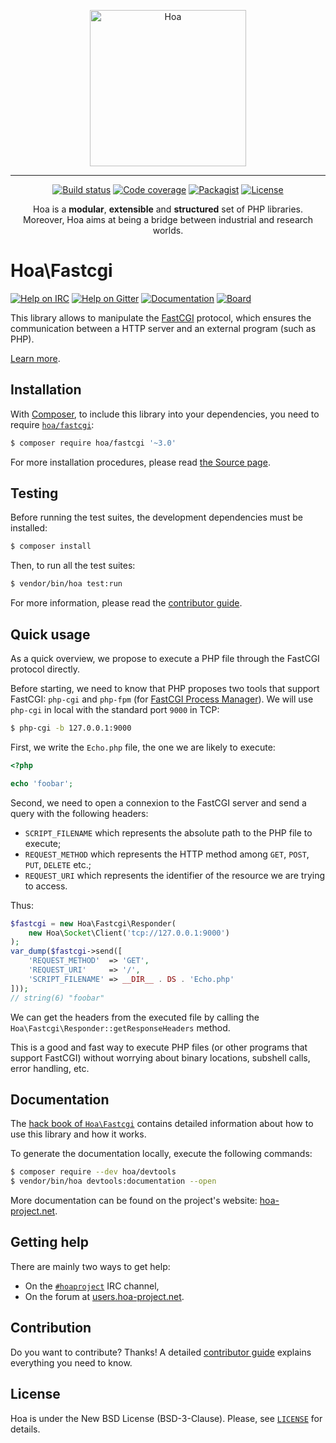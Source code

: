 <p align="center">
  <img src="https://static.hoa-project.net/Image/Hoa.svg" alt="Hoa" width="250px" />
</p>

---

<p align="center">
  <a href="https://travis-ci.org/hoaproject/fastcgi"><img src="https://img.shields.io/travis/hoaproject/fastcgi/master.svg" alt="Build status" /></a>
  <a href="https://coveralls.io/github/hoaproject/fastcgi?branch=master"><img src="https://img.shields.io/coveralls/hoaproject/fastcgi/master.svg" alt="Code coverage" /></a>
  <a href="https://packagist.org/packages/hoa/fastcgi"><img src="https://img.shields.io/packagist/dt/hoa/fastcgi.svg" alt="Packagist" /></a>
  <a href="https://hoa-project.net/LICENSE"><img src="https://img.shields.io/packagist/l/hoa/fastcgi.svg" alt="License" /></a>
</p>
<p align="center">
  Hoa is a <strong>modular</strong>, <strong>extensible</strong> and
  <strong>structured</strong> set of PHP libraries.<br />
  Moreover, Hoa aims at being a bridge between industrial and research worlds.
</p>

# Hoa\Fastcgi

[![Help on IRC](https://img.shields.io/badge/help-%23hoaproject-ff0066.svg)](https://webchat.freenode.net/?channels=#hoaproject)
[![Help on Gitter](https://img.shields.io/badge/help-gitter-ff0066.svg)](https://gitter.im/hoaproject/central)
[![Documentation](https://img.shields.io/badge/documentation-hack_book-ff0066.svg)](https://central.hoa-project.net/Documentation/Library/Fastcgi)
[![Board](https://img.shields.io/badge/organisation-board-ff0066.svg)](https://waffle.io/hoaproject/fastcgi)

This library allows to manipulate the [FastCGI](http://fastcgi.com/) protocol,
which ensures the communication between a HTTP server and an external program
(such as PHP).

[Learn more](https://central.hoa-project.net/Documentation/Library/Fastcgi).

## Installation

With [Composer](https://getcomposer.org/), to include this library into
your dependencies, you need to
require [`hoa/fastcgi`](https://packagist.org/packages/hoa/fastcgi):

```sh
$ composer require hoa/fastcgi '~3.0'
```

For more installation procedures, please read [the Source
page](https://hoa-project.net/Source.html).

## Testing

Before running the test suites, the development dependencies must be installed:

```sh
$ composer install
```

Then, to run all the test suites:

```sh
$ vendor/bin/hoa test:run
```

For more information, please read the [contributor
guide](https://hoa-project.net/Literature/Contributor/Guide.html).

## Quick usage

As a quick overview, we propose to execute a PHP file through the FastCGI
protocol directly.

Before starting, we need to know that PHP proposes two tools that support
FastCGI: `php-cgi` and `php-fpm` (for
[FastCGI Process Manager](http://php.net/install.fpm)). We will use `php-cgi` in
local with the standard port `9000` in TCP:

```sh
$ php-cgi -b 127.0.0.1:9000
```

First, we write the `Echo.php` file, the one we are likely to execute:

```php
<?php

echo 'foobar';
```

Second, we need to open a connexion to the FastCGI server and send a query with
the following headers:

  * `SCRIPT_FILENAME` which represents the absolute path to the PHP file to
    execute;
  * `REQUEST_METHOD` which represents the HTTP method among `GET`, `POST`,
    `PUT`, `DELETE` etc.;
  * `REQUEST_URI` which represents the identifier of the resource we are trying
    to access.

Thus:

```php
$fastcgi = new Hoa\Fastcgi\Responder(
    new Hoa\Socket\Client('tcp://127.0.0.1:9000')
);
var_dump($fastcgi->send([
    'REQUEST_METHOD'  => 'GET',
    'REQUEST_URI'     => '/',
    'SCRIPT_FILENAME' => __DIR__ . DS . 'Echo.php'
]));
// string(6) "foobar"
```

We can get the headers from the executed file by calling the
`Hoa\Fastcgi\Responder::getResponseHeaders` method.

This is a good and fast way to execute PHP files (or other programs that support
FastCGI) without worrying about binary locations, subshell calls, error
handling, etc.

## Documentation

The
[hack book of `Hoa\Fastcgi`](https://central.hoa-project.net/Documentation/Library/Fastcgi)
contains detailed information about how to use this library and how it works.

To generate the documentation locally, execute the following commands:

```sh
$ composer require --dev hoa/devtools
$ vendor/bin/hoa devtools:documentation --open
```

More documentation can be found on the project's website:
[hoa-project.net](https://hoa-project.net/).

## Getting help

There are mainly two ways to get help:

  * On the [`#hoaproject`](https://webchat.freenode.net/?channels=#hoaproject)
    IRC channel,
  * On the forum at [users.hoa-project.net](https://users.hoa-project.net).

## Contribution

Do you want to contribute? Thanks! A detailed [contributor
guide](https://hoa-project.net/Literature/Contributor/Guide.html) explains
everything you need to know.

## License

Hoa is under the New BSD License (BSD-3-Clause). Please, see
[`LICENSE`](https://hoa-project.net/LICENSE) for details.
